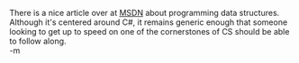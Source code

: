 There is a nice article over at <a href="http://msdn.microsoft.com/vcsharp/default.aspx?pull=/library/en-us/dv_vstechart/html/datastructures_guide.asp">MSDN</a> about programming data structures.  Although it's centered around C#, it remains generic enough that someone looking to get up to speed on one of the cornerstones of CS should be able to follow along.
<br />-m
<br />
